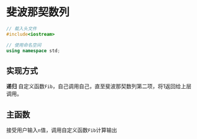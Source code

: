 # 斐波那契数列

```c++
// 载入头文件
#include<iostream>      

// 使用命名空间
using namespace std;
```


## 实现方式

**递归** 自定义函数`Fib`，自己调用自己，直至斐波那契数列第二项，将1返回给上层调用。


## 主函数

接受用户输入`n`值，调用自定义函数`Fib`计算输出
